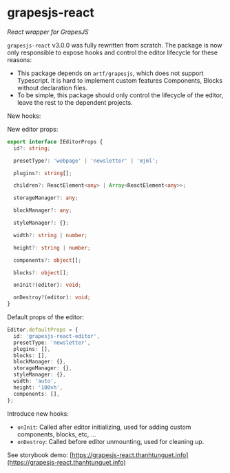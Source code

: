grapesjs-react
==============

_React wrapper for GrapesJS_

`grapesjs-react` v3.0.0 was fully rewritten from scratch. The package is now only responsible to expose hooks and control the editor lifecycle for these reasons:
- This package depends on `artf/grapesjs`, which does not support Typescript. It is hard to implement custom features Components, Blocks without declaration files.
- To be simple, this package should only control the lifecycle of the editor, leave the rest to the dependent projects.

New hooks:

New editor props:
```typescript
export interface IEditorProps {
  id?: string;

  presetType?: 'webpage' | 'newsletter' | 'mjml';

  plugins?: string[];

  children?: ReactElement<any> | Array<ReactElement<any>>;

  storageManager?: any;

  blockManager?: any;

  styleManager?: {};

  width?: string | number;

  height?: string | number;

  components?: object[];

  blocks?: object[];

  onInit?(editor): void;

  onDestroy?(editor): void;
}
```

Default props of the editor:

```typescript
Editor.defaultProps = {
  id: 'grapesjs-react-editor',
  presetType: 'newsletter',
  plugins: [],
  blocks: [],
  blockManager: {},
  storageManager: {},
  styleManager: {},
  width: 'auto',
  height: '100vh',
  components: [],
};
```

Introduce new hooks:
- `onInit`: Called after editor initializing, used for adding custom components, blocks, etc, ...
- `onDestroy`: Called before editor unmounting, used for cleaning up.

See storybook demo: [https://grapesjs-react.thanhtunguet.info](https://grapesjs-react.thanhtunguet.info)
